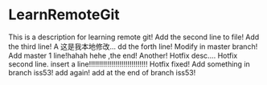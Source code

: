 # LearnRemoteGit
This is a description for learning remote git!
Add the second line to file!
Add the third line!
A 这是我本地修改... dd the forth line!
Modify in master branch!
Add master 1 line!hahah hehe ,the end!
Another!
Hotfix desc....
Hotfix second line.
insert a line!!!!!!!!!!!!!!!!!!!!!!!!!!!!!
Hotfix fixed!
Add something in branch iss53!
add again!
add at the end of branch iss53!
